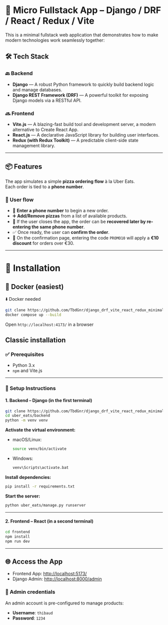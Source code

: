 # 🍕 Micro Fullstack App – Django / DRF / React / Redux / Vite

This is a minimal fullstack web application that demonstrates how to make modern technologies work seamlessly together:

## 🛠️ Tech Stack

### 🔙 Backend
- **Django** — A robust Python framework to quickly build backend logic and manage databases.
- **Django REST Framework (DRF)** — A powerful toolkit for exposing Django models via a RESTful API.

### 🔜 Frontend
- **Vite.js** — A blazing-fast build tool and development server, a modern alternative to Create React App.
- **React.js** — A declarative JavaScript library for building user interfaces.
- **Redux (with Redux Toolkit)** — A predictable client-side state management library.

---

## 📦 Features

The app simulates a simple **pizza ordering flow** à la Uber Eats.  
Each order is tied to a **phone number**.

### 🔄 User flow

- 🧾 **Enter a phone number** to begin a new order.
- ➕ **Add/Remove pizzas** from a list of available products.
- 💾 If the user closes the app, the order can be **recovered later by re-entering the same phone number**.
- ✅ Once ready, the user can **confirm the order**.
- 🎁 On the confirmation page, entering the code `PROMO10` will apply a **€10 discount** for orders over €30.

---

# 🚀 Installation

## 🐳 Docker (easiest)
⬇️ Docker needed

```bash
git clone https://github.com/TbdGnr/django_drf_vite_react_redux_minimal_app
docker compose up --build
```

Open ```http://localhost:4173/``` in a browser


## Classic installation
### ✅ Prerequisites
- Python 3.x
- `npm` and Vite.js

---

### 📁 Setup Instructions

#### 1. Backend – Django (in the first terminal)

```bash
git clone https://github.com/TbdGnr/django_drf_vite_react_redux_minimal_app
cd uber_eats/backend
python -m venv venv
```

**Activate the virtual environment:**
- macOS/Linux:
  ```bash
  source venv/bin/activate
  ```
- Windows:
  ```bash
  venv\Scripts\activate.bat
  ```

**Install dependencies:**
```bash
pip install -r requirements.txt
```

**Start the server:**
```bash
python uber_eats/manage.py runserver
```

---

#### 2. Frontend – React (in a second terminal)

```bash
cd frontend
npm install
npm run dev
```

---

## 🌐 Access the App

- Frontend App: [http://localhost:5173/](http://localhost:5173/)
- Django Admin: [http://localhost:8000/admin](http://localhost:8000/admin)

### 👤 Admin credentials

An admin account is pre-configured to manage products:

- **Username**: `thibaud`  
- **Password**: `1234`
